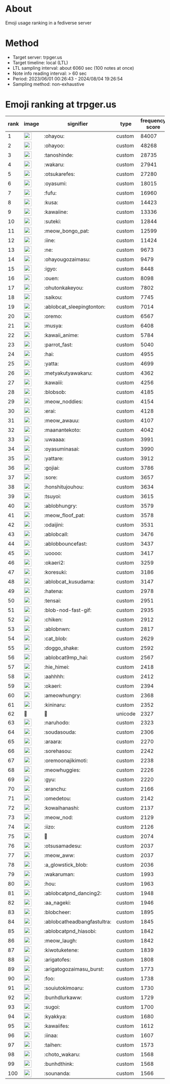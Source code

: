 # About
Emoji usage ranking in a fediverse server

# Method
- Target server: trpger.us
- Target timeline: local (LTL)
- LTL sampling interval: about 6060 sec (100 notes at once)
- Note info reading interval: > 60 sec
- Period: 2023/06/01 00:26:43 - 2024/08/04 19:26:54 
- Sampling method: non-exhaustive

# Emoji ranking at trpger.us

|rank|image|signifier|type|frequency score|
|----|----|----|----|----|
|1|<img height="24" src="https://trpger.us/emoji/ohayou.webp">|:ohayou:|custom|84007|
|2|<img height="24" src="https://trpger.us/emoji/ohayoo.webp">|:ohayoo:|custom|48268|
|3|<img height="24" src="https://trpger.us/emoji/tanoshinde.webp">|:tanoshinde:|custom|28735|
|4|<img height="24" src="https://trpger.us/emoji/wakaru.webp">|:wakaru:|custom|27941|
|5|<img height="24" src="https://trpger.us/emoji/otsukarefes.webp">|:otsukarefes:|custom|27280|
|6|<img height="24" src="https://trpger.us/emoji/oyasumi.webp">|:oyasumi:|custom|18015|
|7|<img height="24" src="https://trpger.us/emoji/fufu.webp">|:fufu:|custom|16960|
|8|<img height="24" src="https://trpger.us/emoji/kusa.webp">|:kusa:|custom|14423|
|9|<img height="24" src="https://trpger.us/emoji/kawaiine.webp">|:kawaiine:|custom|13336|
|10|<img height="24" src="https://trpger.us/emoji/suteki.webp">|:suteki:|custom|12844|
|11|<img height="24" src="https://trpger.us/emoji/meow_bongo_pat.webp">|:meow_bongo_pat:|custom|12599|
|12|<img height="24" src="https://trpger.us/emoji/iine.webp">|:iine:|custom|11424|
|13|<img height="24" src="https://trpger.us/emoji/ne.webp">|:ne:|custom|9673|
|14|<img height="24" src="https://trpger.us/emoji/ohayougozaimasu.webp">|:ohayougozaimasu:|custom|9479|
|15|<img height="24" src="https://trpger.us/emoji/igyo.webp">|:igyo:|custom|8448|
|16|<img height="24" src="https://trpger.us/emoji/ouen.webp">|:ouen:|custom|8098|
|17|<img height="24" src="https://trpger.us/emoji/ohutonkakeyou.webp">|:ohutonkakeyou:|custom|7802|
|18|<img height="24" src="https://trpger.us/emoji/saikou.webp">|:saikou:|custom|7745|
|19|<img height="24" src="https://trpger.us/emoji/ablobcat_sleepingtonton.webp">|:ablobcat_sleepingtonton:|custom|7014|
|20|<img height="24" src="https://trpger.us/emoji/oremo.webp">|:oremo:|custom|6567|
|21|<img height="24" src="https://trpger.us/emoji/musya.webp">|:musya:|custom|6408|
|22|<img height="24" src="https://trpger.us/emoji/kawaii_anime.webp">|:kawaii_anime:|custom|5784|
|23|<img height="24" src="https://trpger.us/emoji/parrot_fast.webp">|:parrot_fast:|custom|5040|
|24|<img height="24" src="https://trpger.us/emoji/hai.webp">|:hai:|custom|4955|
|25|<img height="24" src="https://trpger.us/emoji/yatta.webp">|:yatta:|custom|4699|
|26|<img height="24" src="https://trpger.us/emoji/metyakutyawakaru.webp">|:metyakutyawakaru:|custom|4362|
|27|<img height="24" src="https://trpger.us/emoji/kawaiii.webp">|:kawaiii:|custom|4256|
|28|<img height="24" src="https://trpger.us/emoji/blobsob.webp">|:blobsob:|custom|4185|
|29|<img height="24" src="https://trpger.us/emoji/meow_noddies.webp">|:meow_noddies:|custom|4154|
|30|<img height="24" src="https://trpger.us/emoji/erai.webp">|:erai:|custom|4128|
|31|<img height="24" src="https://trpger.us/emoji/meow_awauu.webp">|:meow_awauu:|custom|4107|
|32|<img height="24" src="https://trpger.us/emoji/maanantekoto.webp">|:maanantekoto:|custom|4042|
|33|<img height="24" src="https://trpger.us/emoji/uwaaaa.webp">|:uwaaaa:|custom|3991|
|34|<img height="24" src="https://trpger.us/emoji/oyasuminasai.webp">|:oyasuminasai:|custom|3990|
|35|<img height="24" src="https://trpger.us/emoji/yattare.webp">|:yattare:|custom|3912|
|36|<img height="24" src="https://trpger.us/emoji/gojiai.webp">|:gojiai:|custom|3786|
|37|<img height="24" src="https://trpger.us/emoji/sore.webp">|:sore:|custom|3657|
|38|<img height="24" src="https://trpger.us/emoji/honshitujouhou.webp">|:honshitujouhou:|custom|3634|
|39|<img height="24" src="https://trpger.us/emoji/tsuyoi.webp">|:tsuyoi:|custom|3615|
|40|<img height="24" src="https://trpger.us/emoji/ablobhungry.webp">|:ablobhungry:|custom|3579|
|41|<img height="24" src="https://trpger.us/emoji/meow_floof_pat.webp">|:meow_floof_pat:|custom|3578|
|42|<img height="24" src="https://trpger.us/emoji/odaijini.webp">|:odaijini:|custom|3531|
|43|<img height="24" src="https://trpger.us/emoji/ablobcall.webp">|:ablobcall:|custom|3476|
|44|<img height="24" src="https://trpger.us/emoji/ablobbouncefast.webp">|:ablobbouncefast:|custom|3437|
|45|<img height="24" src="https://trpger.us/emoji/uoooo.webp">|:uoooo:|custom|3417|
|46|<img height="24" src="https://trpger.us/emoji/okaeri2.webp">|:okaeri2:|custom|3259|
|47|<img height="24" src="https://trpger.us/emoji/koresuki.webp">|:koresuki:|custom|3186|
|48|<img height="24" src="https://trpger.us/emoji/ablobcat_kusudama.webp">|:ablobcat_kusudama:|custom|3147|
|49|<img height="24" src="https://trpger.us/emoji/hatena.webp">|:hatena:|custom|2978|
|50|<img height="24" src="https://trpger.us/emoji/tensai.webp">|:tensai:|custom|2951|
|51|<img height="24" src="https://trpger.us/emoji/blob-nod-fast-gif.webp">|:blob-nod-fast-gif:|custom|2935|
|52|<img height="24" src="https://trpger.us/emoji/chiken.webp">|:chiken:|custom|2912|
|53|<img height="24" src="https://trpger.us/emoji/ablobnwn.webp">|:ablobnwn:|custom|2817|
|54|<img height="24" src="https://trpger.us/emoji/cat_blob.webp">|:cat_blob:|custom|2629|
|55|<img height="24" src="https://trpger.us/emoji/doggo_shake.webp">|:doggo_shake:|custom|2592|
|56|<img height="24" src="https://trpger.us/emoji/ablobcat9mp_hai.webp">|:ablobcat9mp_hai:|custom|2567|
|57|<img height="24" src="https://trpger.us/emoji/hie_himei.webp">|:hie_himei:|custom|2418|
|58|<img height="24" src="https://trpger.us/emoji/aahhhh.webp">|:aahhhh:|custom|2412|
|59|<img height="24" src="https://trpger.us/emoji/okaeri.webp">|:okaeri:|custom|2394|
|60|<img height="24" src="https://trpger.us/emoji/ameowhungry.webp">|:ameowhungry:|custom|2368|
|61|<img height="24" src="https://trpger.us/emoji/kininaru.webp">|:kininaru:|custom|2352|
|62|🍮|🍮|unicode|2327|
|63|<img height="24" src="https://trpger.us/emoji/naruhodo.webp">|:naruhodo:|custom|2323|
|64|<img height="24" src="https://trpger.us/emoji/soudasouda.webp">|:soudasouda:|custom|2306|
|65|<img height="24" src="https://trpger.us/emoji/araara.webp">|:araara:|custom|2270|
|66|<img height="24" src="https://trpger.us/emoji/sorehasou.webp">|:sorehasou:|custom|2242|
|67|<img height="24" src="https://trpger.us/emoji/oremoonajikimoti.webp">|:oremoonajikimoti:|custom|2238|
|68|<img height="24" src="https://trpger.us/emoji/meowhuggies.webp">|:meowhuggies:|custom|2226|
|69|<img height="24" src="https://trpger.us/emoji/gyu.webp">|:gyu:|custom|2220|
|70|<img height="24" src="https://trpger.us/emoji/eranchu.webp">|:eranchu:|custom|2166|
|71|<img height="24" src="https://trpger.us/emoji/omedetou.webp">|:omedetou:|custom|2142|
|72|<img height="24" src="https://trpger.us/emoji/kowaihanashi.webp">|:kowaihanashi:|custom|2137|
|73|<img height="24" src="https://trpger.us/emoji/meow_nod.webp">|:meow_nod:|custom|2129|
|74|<img height="24" src="https://trpger.us/emoji/iizo.webp">|:iizo:|custom|2126|
|75|<img height="24" src="https://trpger.us/emoji/birthday.webp">|:birthday:|custom|2074|
|76|<img height="24" src="https://trpger.us/emoji/otsusamadesu.webp">|:otsusamadesu:|custom|2037|
|77|<img height="24" src="https://trpger.us/emoji/meow_aww.webp">|:meow_aww:|custom|2037|
|78|<img height="24" src="https://trpger.us/emoji/a_glowstick_blob.webp">|:a_glowstick_blob:|custom|2036|
|79|<img height="24" src="https://trpger.us/emoji/wakaruman.webp">|:wakaruman:|custom|1993|
|80|<img height="24" src="https://trpger.us/emoji/hou.webp">|:hou:|custom|1963|
|81|<img height="24" src="https://trpger.us/emoji/ablobcatpnd_dancing2.webp">|:ablobcatpnd_dancing2:|custom|1948|
|82|<img height="24" src="https://trpger.us/emoji/aa_nageki.webp">|:aa_nageki:|custom|1946|
|83|<img height="24" src="https://trpger.us/emoji/blobcheer.webp">|:blobcheer:|custom|1895|
|84|<img height="24" src="https://trpger.us/emoji/ablobcatheadbangfastultra.webp">|:ablobcatheadbangfastultra:|custom|1845|
|85|<img height="24" src="https://trpger.us/emoji/ablobcatpnd_hiasobi.webp">|:ablobcatpnd_hiasobi:|custom|1842|
|86|<img height="24" src="https://trpger.us/emoji/meow_laugh.webp">|:meow_laugh:|custom|1842|
|87|<img height="24" src="https://trpger.us/emoji/kiwotuketene.webp">|:kiwotuketene:|custom|1839|
|88|<img height="24" src="https://trpger.us/emoji/arigatofes.webp">|:arigatofes:|custom|1808|
|89|<img height="24" src="https://trpger.us/emoji/arigatogozaimasu_burst.webp">|:arigatogozaimasu_burst:|custom|1773|
|90|<img height="24" src="https://trpger.us/emoji/foo.webp">|:foo:|custom|1738|
|91|<img height="24" src="https://trpger.us/emoji/souiutokimoaru.webp">|:souiutokimoaru:|custom|1730|
|92|<img height="24" src="https://trpger.us/emoji/bunhdlurkaww.webp">|:bunhdlurkaww:|custom|1729|
|93|<img height="24" src="https://trpger.us/emoji/sugoi.webp">|:sugoi:|custom|1700|
|94|<img height="24" src="https://trpger.us/emoji/kyakkya.webp">|:kyakkya:|custom|1680|
|95|<img height="24" src="https://trpger.us/emoji/kawaiifes.webp">|:kawaiifes:|custom|1612|
|96|<img height="24" src="https://trpger.us/emoji/iinaa.webp">|:iinaa:|custom|1607|
|97|<img height="24" src="https://trpger.us/emoji/taihen.webp">|:taihen:|custom|1573|
|98|<img height="24" src="https://trpger.us/emoji/choto_wakaru.webp">|:choto_wakaru:|custom|1568|
|99|<img height="24" src="https://trpger.us/emoji/bunhdthink.webp">|:bunhdthink:|custom|1568|
|100|<img height="24" src="https://trpger.us/emoji/sounanda.webp">|:sounanda:|custom|1566|
